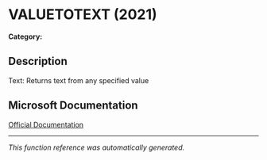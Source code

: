# VALUETOTEXT (2021)

**Category:** 

## Description
Text: Returns text from any specified value

## Microsoft Documentation
[Official Documentation](https://support.microsoft.com//en-us/office/valuetotext-function-5fff61a2-301a-4ab2-9ffa-0a5242a08fea)

---
*This function reference was automatically generated.*
